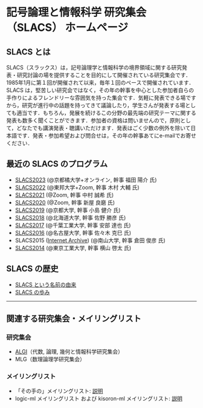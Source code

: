 # 記号論理と情報科学 研究集会（SLACS） ホームページ

## SLACS とは

SLACS（スラックス）は，記号論理学と情報科学の境界領域に関する研究発表・研究討論の場を提供することを目的にして開催されている研究集会です．
1985年1月に第１回が開催されて以来，毎年１回のペースで開催されています．SLACS は，堅苦しい研究会ではなく，その年の幹事を中心とした参加者自らの手作りによるフレンドリーな雰囲気を持った集会です．気軽に発表できる場ですから，研究が進行中の話題を持ってきて議論したり，学生さんが発表する場としても適当です．もちろん，発展を続けるこの分野の最先端の研究テーマに関する発表も数多く聞くことができます．参加者の資格は問いませんので，原則として，どなたでも講演発表・聴講いただけます．発表はごく少数の例外を除いて日本語です．発表・参加希望および問合せは，その年の幹事あてにe-mailでお寄せください．

## 最近の SLACS のプログラム

* [SLACS2023](https://lambda.ski/slacs2023/) (@京都橘大学+オンライン, 幹事 福田 陽介 氏)
* [SLACS2022](https://sites.google.com/view/slacs2022/) (@東邦大学+Zoom, 幹事 木村 大輔 氏)
* [SLACS2021](https://sites.google.com/view/slacs2021/) (@Zoom, 幹事 中村 誠希 氏)
* [SLACS2020](https://sites.google.com/view/slacs2020/) (@Zoom, 幹事 新屋 良磨 氏)
* [SLACS2019](https://sites.google.com/view/slacs-2019/) (@京都大学, 幹事 小島 健介 氏)
* [SLACS2018](https://sites.google.com/view/slacs-2018/) (@北海道大学, 幹事 佐野 勝彦 氏)
* [SLACS2017](2017/) (@千葉工業大学, 幹事 安部 達也 氏)
* [SLACS2016](http://www.st.nanzan-u.ac.jp/info/sasaki/2016slacs/SLACS2016.html) (@名古屋大学, 幹事 佐々木 克巳 氏)
* SLACS2015 ([Internet Archive](https://web.archive.org/web/20220308053643/https://sites.google.com/site/ptslacs2015/)) (@南山大学, 幹事 倉田 俊彦 氏)
* [SLACS2014](https://www.jaist.ac.jp/~y-keita/2014SLACS-NSA/) (@東京工業大学, 幹事 横山 啓太 氏)

## SLACS の歴史

* [SLACS という名前の由来](history/by-hayashi.html)
* [SLACS の歩み](history/)

----

## 関連する研究集会・メイリングリスト

### 研究集会

* [ALGI](https://sites.google.com/site/algimeeting/)（代数, 論理, 幾何と情報科学研究集会）
* MLG（数理論理学研究集会）

### メイリングリスト
* 「その手の」メイリングリスト: [説明](https://groups.google.com/g/sonoteno/about)
* logic-ml メイリングリスト および kisoron-ml メイリングリスト: [説明](https://www.fos.kuis.kyoto-u.ac.jp/cgi-bin/mailman/listinfo/)
